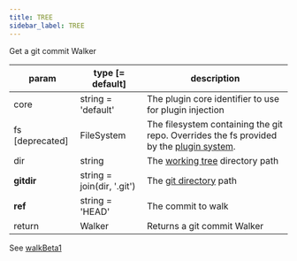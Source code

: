 ```yaml
---
title: TREE
sidebar_label: TREE
---
```


Get a git commit Walker

| param           | type [= default]           | description                                                                                               |
| --------------- | -------------------------- | --------------------------------------------------------------------------------------------------------- |
| core            | string = 'default'         | The plugin core identifier to use for plugin injection                                                    |
| fs [deprecated] | FileSystem                 | The filesystem containing the git repo. Overrides the fs provided by the [plugin system](./plugin_fs.md). |
| dir             | string                     | The [working tree](dir-vs-gitdir.md) directory path                                                       |
| **gitdir**      | string = join(dir, '.git') | The [git directory](dir-vs-gitdir.md) path                                                                |
| **ref**         | string = 'HEAD'            | The commit to walk                                                                                        |
| return          | Walker                     | Returns a git commit Walker                                                                               |

See [walkBeta1](./walkBeta1.md)
